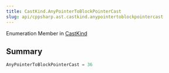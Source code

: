 ```yaml
---
title: CastKind.AnyPointerToBlockPointerCast
slug: api/cppsharp.ast.castkind.anypointertoblockpointercast
---
```

Enumeration Member in [CastKind](/api/cppsharp/ast/castkind)

## Summary



```csharp
AnyPointerToBlockPointerCast = 36
```

